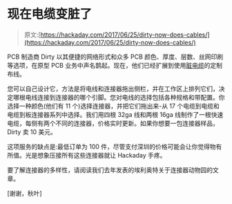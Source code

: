 # 现在电缆变脏了

> 原文:[https://hackaday.com/2017/06/25/dirty-now-does-cables/](https://hackaday.com/2017/06/25/dirty-now-does-cables/)

PCB 制造商 Dirty 以其便捷的网络形式和众多 PCB 颜色、厚度、层数、丝网印刷等选项，在原型 PCB 业务中声名鹊起。现在，他们已经扩展到使用[脏电缆](http://dirtypcbs.com/store/cables)的定制布线。

您可以自己设计它，方法是将电线和连接器拖出侧栏，并在工作区上排列它们，决定哪根电线连接到连接器的哪个引脚。您对电线的选择包括各种规格和带配置。你选择一种颜色(他们有 11 个)选择连接器，并把它们拖出来-从 17 个电缆到电缆和电缆到板连接器系列中选择。我们用四根 32ga 线和两根 16ga 线制作了一根快速电缆，每侧有两个不同的连接器，价格实时更新。如果你想要一包连接器样品，Dirty 卖 10 美元。

这项服务的缺点是:最低订单为 100 件，尽管支付深圳的价格可能会让你觉得物有所值。光是想象压接所有这些连接器就让 Hackaday 手疼。

要了解连接器的多样性，请阅读我们去年发表的埃利奥特关于连接器动物园的文章。

[谢谢，秋叶]